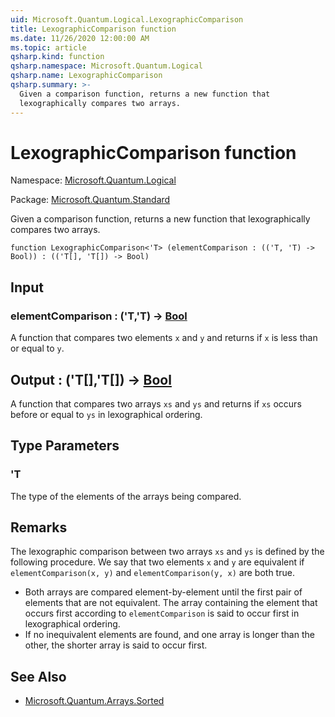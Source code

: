 ```yaml
---
uid: Microsoft.Quantum.Logical.LexographicComparison
title: LexographicComparison function
ms.date: 11/26/2020 12:00:00 AM
ms.topic: article
qsharp.kind: function
qsharp.namespace: Microsoft.Quantum.Logical
qsharp.name: LexographicComparison
qsharp.summary: >-
  Given a comparison function, returns a new function that
  lexographically compares two arrays.
---
```


# LexographicComparison function

Namespace: [Microsoft.Quantum.Logical](xref:Microsoft.Quantum.Logical)

Package: [Microsoft.Quantum.Standard](https://nuget.org/packages/Microsoft.Quantum.Standard)


Given a comparison function, returns a new function thatlexographically compares two arrays.

```qsharp
function LexographicComparison<'T> (elementComparison : (('T, 'T) -> Bool)) : (('T[], 'T[]) -> Bool)
```


## Input

### elementComparison : ('T,'T) -> [Bool](xref:microsoft.quantum.lang-ref.bool)

A function that compares two elements `x` and `y` and returns if`x` is less than or equal to `y`.



## Output : ('T[],'T[]) -> [Bool](xref:microsoft.quantum.lang-ref.bool)

A function that compares two arrays `xs` and `ys` and returns if`xs` occurs before or equal to `ys` in lexographical ordering.

## Type Parameters

### 'T

The type of the elements of the arrays being compared.

## Remarks

The lexographic comparison between two arrays `xs` and `ys` is definedby the following procedure. We say that two elements `x` and `y`are equivalent if `elementComparison(x, y)` and `elementComparison(y, x)`are both true.- Both arrays are compared element-by-element until the first pair of  elements that are not equivalent. The array containing the element  that occurs first according to `elementComparison` is said to occur  first in lexographical ordering.- If no inequivalent elements are found, and one array is longer than  the other, the shorter array is said to occur first.

## See Also

- [Microsoft.Quantum.Arrays.Sorted](xref:Microsoft.Quantum.Arrays.Sorted)